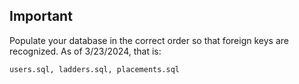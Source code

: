## Important
Populate your database in the correct order so that foreign keys are recognized. As of 3/23/2024, that is:

`users.sql, ladders.sql, placements.sql`